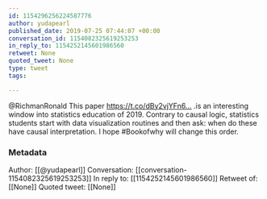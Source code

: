 ```yaml
---
id: 1154296256224587776
author: yudapearl
published_date: 2019-07-25 07:44:07 +00:00
conversation_id: 1154082325619253253
in_reply_to: 1154252145601986560
retweet: None
quoted_tweet: None
type: tweet
tags:

---
```


@RichmanRonald This paper https://t.co/dBy2vjYFn6… .is an interesting window into statistics education of 2019. Contrary to causal logic, statistics students start with data visualization routines and then ask: when do these have causal interpretation. I hope #Bookofwhy will change this order.

### Metadata

Author: [[@yudapearl]]
Conversation: [[conversation-1154082325619253253]]
In reply to: [[1154252145601986560]]
Retweet of: [[None]]
Quoted tweet: [[None]]

